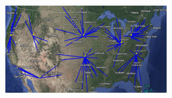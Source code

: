 ![alt text](https://github.com/talhanaveed753/SupplyOptimization/blob/main/Screenshot%202024-10-14%20231222.png)
